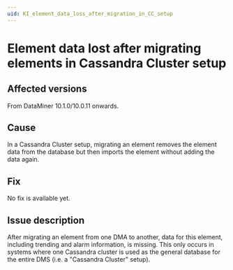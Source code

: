 ```yaml
---
uid: KI_element_data_loss_after_migration_in_CC_setup
---
```


# Element data lost after migrating elements in Cassandra Cluster setup

## Affected versions

From DataMiner 10.1.0/10.0.11 onwards.

## Cause

In a Cassandra Cluster setup, migrating an element removes the element data from the database but then imports the element without adding the data again.

## Fix

No fix is available yet.

## Issue description

After migrating an element from one DMA to another, data for this element, including trending and alarm information, is missing. This only occurs in systems where one Cassandra cluster is used as the general database for the entire DMS (i.e. a "Cassandra Cluster" setup).
